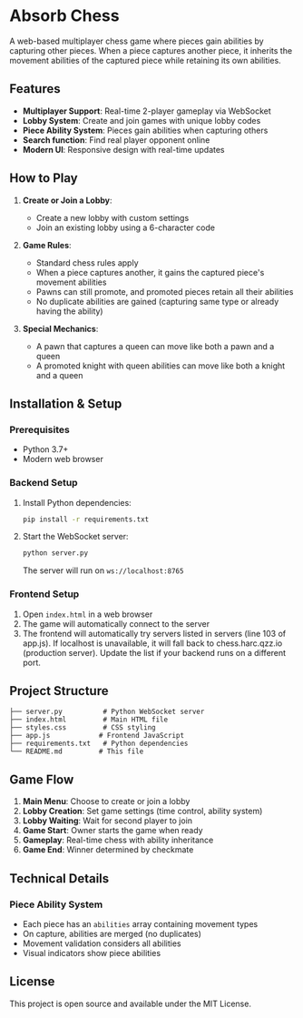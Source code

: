 # Absorb Chess

A web-based multiplayer chess game where pieces gain abilities by capturing other pieces. When a piece captures another piece, it inherits the movement abilities of the captured piece while retaining its own abilities.

## Features

- **Multiplayer Support**: Real-time 2-player gameplay via WebSocket
- **Lobby System**: Create and join games with unique lobby codes
- **Piece Ability System**: Pieces gain abilities when capturing others
- **Search function**: Find real player opponent online
- **Modern UI**: Responsive design with real-time updates

## How to Play

1. **Create or Join a Lobby**: 
   - Create a new lobby with custom settings
   - Join an existing lobby using a 6-character code

2. **Game Rules**:
   - Standard chess rules apply
   - When a piece captures another, it gains the captured piece's movement abilities
   - Pawns can still promote, and promoted pieces retain all their abilities
   - No duplicate abilities are gained (capturing same type or already having the ability)

3. **Special Mechanics**:
   - A pawn that captures a queen can move like both a pawn and a queen
   - A promoted knight with queen abilities can move like both a knight and a queen

## Installation & Setup

### Prerequisites
- Python 3.7+
- Modern web browser

### Backend Setup
1. Install Python dependencies:
   ```bash
   pip install -r requirements.txt
   ```

2. Start the WebSocket server:
   ```bash
   python server.py
   ```
   The server will run on `ws://localhost:8765`


### Frontend Setup
1. Open `index.html` in a web browser
2. The game will automatically connect to the server
3. The frontend will automatically try servers listed in servers (line 103 of app.js). If localhost is unavailable, it will fall back to chess.harc.qzz.io (production server). Update the list if your backend runs on a different port.

## Project Structure

```
├── server.py          # Python WebSocket server
├── index.html         # Main HTML file
├── styles.css         # CSS styling
├── app.js            # Frontend JavaScript
├── requirements.txt   # Python dependencies
└── README.md         # This file
```

## Game Flow

1. **Main Menu**: Choose to create or join a lobby
2. **Lobby Creation**: Set game settings (time control, ability system)
3. **Lobby Waiting**: Wait for second player to join
4. **Game Start**: Owner starts the game when ready
5. **Gameplay**: Real-time chess with ability inheritance
6. **Game End**: Winner determined by checkmate

## Technical Details

### Piece Ability System
- Each piece has an `abilities` array containing movement types
- On capture, abilities are merged (no duplicates)
- Movement validation considers all abilities
- Visual indicators show piece abilities


## License

This project is open source and available under the MIT License.
